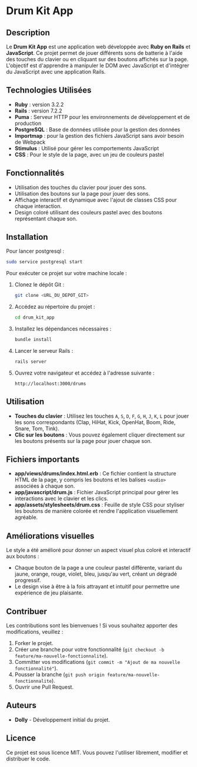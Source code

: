 # Drum Kit App

## Description

Le **Drum Kit App** est une application web développée avec **Ruby on Rails** et **JavaScript**. Ce projet permet de jouer différents sons de batterie à l'aide des touches du clavier ou en cliquant sur des boutons affichés sur la page. L'objectif est d'apprendre à manipuler le DOM avec JavaScript et d'intégrer du JavaScript avec une application Rails.


## Technologies Utilisées

- **Ruby** : version 3.2.2
- **Rails** : version 7.2.2
- **Puma** : Serveur HTTP pour les environnements de développement et de production
- **PostgreSQL** : Base de données utilisée pour la gestion des données
- **Importmap** : pour la gestion des fichiers JavaScript sans avoir besoin de Webpack
- **Stimulus** : Utilisé pour gérer les comportements JavaScript
- **CSS** : Pour le style de la page, avec un jeu de couleurs pastel


## Fonctionnalités

- Utilisation des touches du clavier pour jouer des sons.
- Utilisation des boutons sur la page pour jouer des sons.
- Affichage interactif et dynamique avec l'ajout de classes CSS pour chaque interaction.
- Design coloré utilisant des couleurs pastel avec des boutons représentant chaque son.

## Installation

Pour lancer postgresql : 
```bash
sudo service postgresql start 
 ```

Pour exécuter ce projet sur votre machine locale :

1. Clonez le dépôt Git :
    ```bash
    git clone <URL_DU_DEPOT_GIT>
    ```
2. Accédez au répertoire du projet :
    ```bash
    cd drum_kit_app
    ```
3. Installez les dépendances nécessaires :
    ```bash
    bundle install
    ```
4. Lancer le serveur Rails :
    ```bash
    rails server
    ```
5. Ouvrez votre navigateur et accédez à l'adresse suivante :
    ```
    http://localhost:3000/drums

    ```

## Utilisation

- **Touches du clavier** : Utilisez les touches `A`, `S`, `D`, `F`, `G`, `H`, `J`, `K`, `L` pour jouer les sons correspondants (Clap, HiHat, Kick, OpenHat, Boom, Ride, Snare, Tom, Tink).
- **Clic sur les boutons** : Vous pouvez également cliquer directement sur les boutons présents sur la page pour jouer chaque son.

## Fichiers importants

- **app/views/drums/index.html.erb** : Ce fichier contient la structure HTML de la page, y compris les boutons et les balises `<audio>` associées à chaque son.
- **app/javascript/drum.js** : Fichier JavaScript principal pour gérer les interactions avec le clavier et les clics.
- **app/assets/stylesheets/drum.css** : Feuille de style CSS pour styliser les boutons de manière colorée et rendre l'application visuellement agréable.

## Améliorations visuelles

Le style a été amélioré pour donner un aspect visuel plus coloré et interactif aux boutons :
- Chaque bouton de la page a une couleur pastel différente, variant du jaune, orange, rouge, violet, bleu, jusqu'au vert, créant un dégradé progressif.
- Le design vise à être à la fois attrayant et intuitif pour permettre une expérience de jeu plaisante.

## Contribuer

Les contributions sont les bienvenues ! Si vous souhaitez apporter des modifications, veuillez :

1. Forker le projet.
2. Créer une branche pour votre fonctionnalité (`git checkout -b feature/ma-nouvelle-fonctionnalite`).
3. Committer vos modifications (`git commit -m "Ajout de ma nouvelle fonctionnalité"`).
4. Pousser la branche (`git push origin feature/ma-nouvelle-fonctionnalite`).
5. Ouvrir une Pull Request.

## Auteurs

- **Dolly** - Développement initial du projet.

## Licence

Ce projet est sous licence MIT. Vous pouvez l'utiliser librement, modifier et distribuer le code.
